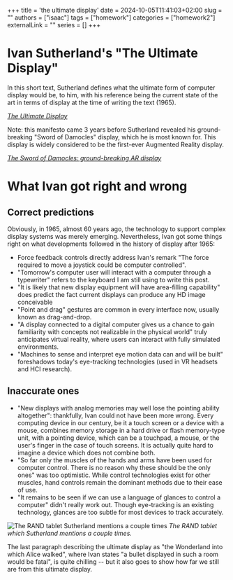 +++
title = 'the ultimate display'
date = 2024-10-05T11:41:03+02:00
slug = ""
authors = ["isaac"]
tags = ["homework"]
categories = ["homework2"]
externalLink = ""
series = []
+++

# Ivan Sutherland's "The Ultimate Display"

In this short text, Sutherland defines what the ultimate form of computer display would be, to him, with his reference being the current state of the art in terms of display at the time of writing the text (1965).

_[The Ultimate Display](https://worrydream.com/refs/Sutherland_1965_-_The_Ultimate_Display.pdf)_


Note: this manifesto came 3 years before Sutherland revealed his ground-breaking "Sword of Damocles" display, which he is most known for. This display is widely considered to be the first-ever Augmented Reality display. 

_[The Sword of Damocles: ground-breaking AR display](https://en.wikipedia.org/wiki/The_Sword_of_Damocles_(virtual_reality))_

# What Ivan got right and wrong

## Correct predictions

Obviously, in 1965, almost 60 years ago, the technology to support complex display systems was merely emerging. Nevertheless, Ivan got some things right on what developments followed in the history of display after 1965:

* Force feedback controls directly address Ivan's remark "The force required to move a joystick could be computer controlled".
* "Tomorrow's computer user will interact with a computer through a typewriter" refers to the keyboard I am still using to write this post.
* "It is likely that new display equipment will have area-filling capability" does predict the fact current displays can produce any HD image conceivable
* "Point and drag" gestures are common in every interface now, usually known as drag-and-drop.
* "A display connected to a digital computer gives us a chance to gain familiarity with concepts not realizable in the physical world" truly anticipates virtual reality, where users can interact with fully simulated environments.
* "Machines to sense and interpret eye motion data can and will be built" foreshadows today's eye-tracking technologies (used in VR headsets and HCI research).


## Inaccurate ones

* "New displays with analog memories may well lose the pointing ability altogether": thankfully, Ivan could not have been more wrong. Every computing device in our century, be it a touch screen or a device with a mouse, combines memory storage in a hard drive or flash memory-type unit, with a pointing device, which can be a touchpad, a mouse, or the user's finger in the case of touch screens. It is actually quite hard to imagine a device which does not combine both.
* "So far only the muscles of the hands and arms have been used for computer control. There is no reason why these should be the only ones" was too optimistic. While control technologies exist for other muscles, hand controls remain the dominant methods due to their ease of use.
* "It remains to be seen if we can use a language of glances to control a computer" didn't really work out. Though eye-tracking is an existing technology, glances are too subtle for most devices to track accurately.


![The RAND tablet Sutherland mentions a couple times][def]
_The RAND tablet which Sutherland mentions a couple times._


The last paragraph describing the ultimate display as "the Wonderland into which Alice walked", where Ivan states "a bullet displayed in such a room would be fatal", is quite chilling -- but it also goes to show how far we still are from this ultimate display. 

[def]: https://www.rand.org/content/rand/pubs/articles/2018/the-rand-tablet-ipad-predecessor/_jcr_content/par/blogpost.crop.888x522.lm.jpeg/1536275788752.jpeg
